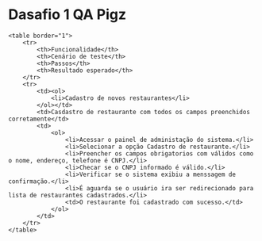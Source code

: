<body>
    <h1>Dasafio 1 QA Pigz</h1>

    <table border="1">
        <tr>
            <th>Funcionalidade</th>
            <th>Cenário de teste</th>
            <th>Passos</th> 
            <th>Resultado esperado</th>
        </tr>
        <tr>
            <td><ol>
                <li>Cadastro de novos restaurantes</li>
            </ol></td>
            <td>Casdastro de restaurante com todos os campos preenchidos corretamente</td>
            <td>
                <ol>
                    <li>Acessar o painel de administação do sistema.</li>
                    <li>Selecionar a opção Cadastro de restaurante.</li>
                    <li>Preencher os campos obrigatorios com válidos como o nome, endereço, telefone é CNPJ.</li>
                    <li>Checar se o CNPJ informado é válido.</li>
                    <li>Verificar se o sistema exibiu a menssagem de confirmação.</li>
                    <li>É aguarda se o usuário ira ser redirecionado para lista de restaurantes cadastrados.</li>
                    <td>O restaurante foi cadastrado com sucesso.</td>
                </ol>
            </td>
        </tr>
    </table>
</body>
